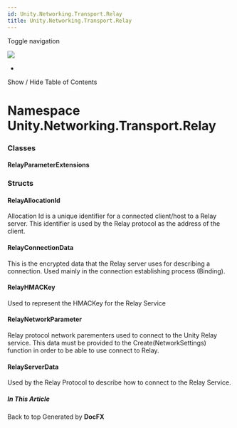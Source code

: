 ```yaml
---
id: Unity.Networking.Transport.Relay
title: Unity.Networking.Transport.Relay
---
```


<div id="wrapper">

<div>

<div class="container">

<div class="navbar-header">

Toggle navigation

<img src="../logo.svg" id="logo" class="svg" />

</div>

<div id="navbar" class="collapse navbar-collapse">

<div class="form-group">

</div>

</div>

</div>

<div class="subnav navbar navbar-default">

<div id="breadcrumb" class="container hide-when-search">

-   

</div>

</div>

</div>

<div class="container body-content hide-when-search" role="main">

<div class="sidenav hide-when-search">

Show / Hide Table of Contents

<div id="sidetoggle" class="sidetoggle collapse">

<div id="sidetoc">

</div>

</div>

</div>

<div class="article row grid-right">

<div class="col-md-10">

# Namespace Unity.Networking.Transport.Relay

<div class="markdown level0 summary">

</div>

<div class="markdown level0 conceptual">

</div>

<div class="markdown level0 remarks">

</div>

### Classes

#### RelayParameterExtensions

<div class="section">

</div>

### Structs

#### RelayAllocationId

<div class="section">

Allocation Id is a unique identifier for a connected client/host to a
Relay server. This identifier is used by the Relay protocol as the
address of the client.

</div>

#### RelayConnectionData

<div class="section">

This is the encrypted data that the Relay server uses for describing a
connection. Used mainly in the connection establishing process
(Binding).

</div>

#### RelayHMACKey

<div class="section">

Used to represent the HMACKey for the Relay Service

</div>

#### RelayNetworkParameter

<div class="section">

Relay protocol network parementers used to connect to the Unity Relay
service. This data must be provided to the Create(NetworkSettings)
function in order to be able to use connect to Relay.

</div>

#### RelayServerData

<div class="section">

Used by the Relay Protocol to describe how to connect to the Relay
Service.

</div>

</div>

<div class="hidden-sm col-md-2" role="complementary">

<div class="sideaffix">

<div class="contribution">

</div>

##### In This Article

<div>

</div>

</div>

</div>

</div>

</div>

<div class="grad-bottom">

</div>

<div class="footer">

<div class="container">

Back to top Generated by **DocFX**

</div>

</div>

</div>
